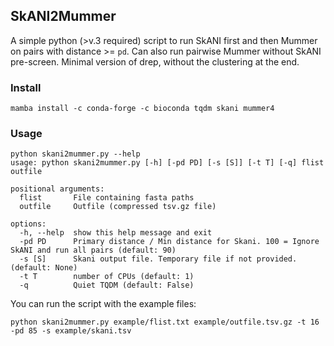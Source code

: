 ## SkANI2Mummer

A simple python (>v.3 required) script to run SkANI first and then Mummer on pairs with distance >= `pd`. Can also run pairwise Mummer without SkANI pre-screen. Minimal version of drep, without the clustering at the end.

### Install

```
mamba install -c conda-forge -c bioconda tqdm skani mummer4
```

### Usage

```
python skani2mummer.py --help
usage: python skani2mummer.py [-h] [-pd PD] [-s [S]] [-t T] [-q] flist outfile

positional arguments:
  flist       File containing fasta paths
  outfile     Outfile (compressed tsv.gz file)

options:
  -h, --help  show this help message and exit
  -pd PD      Primary distance / Min distance for Skani. 100 = Ignore SkANI and run all pairs (default: 90)
  -s [S]      Skani output file. Temporary file if not provided. (default: None)
  -t T        number of CPUs (default: 1)
  -q          Quiet TQDM (default: False)
  ```

You can run the script with the example files:

```
python skani2mummer.py example/flist.txt example/outfile.tsv.gz -t 16 -pd 85 -s example/skani.tsv
```